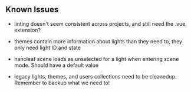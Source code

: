 ## Known Issues

- linting doesn't seem consistent across projects, and still need the .vue extension?

- themes contain more information about lights than they need to, they only need light ID and state

- nanoleaf scene loads as unselected for a light when entering scene mode. Should have a default value

- legacy lights, themes, and users collections need to be cleanedup. Remember to backup what we need to!